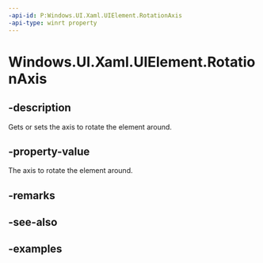 ```yaml
---
-api-id: P:Windows.UI.Xaml.UIElement.RotationAxis
-api-type: winrt property
---
```


<!-- Property syntax.
public Vector3 RotationAxis { get;  set; }
-->

# Windows.UI.Xaml.UIElement.RotationAxis

## -description
Gets or sets the axis to rotate the element around.

## -property-value

The axis to rotate the element around.

## -remarks

## -see-also

## -examples

